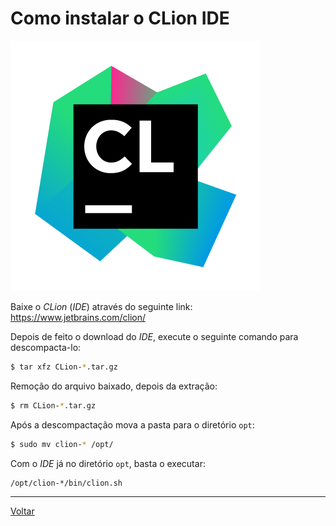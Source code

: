 # Como instalar o CLion IDE

![Clion logo](img/clion.png)

Baixe o _CLion_ (_IDE_) através do seguinte link:
https://www.jetbrains.com/clion/


Depois de feito o download do _IDE_, execute o seguinte comando para descompacta-lo:
```bash
$ tar xfz CLion-*.tar.gz
```

Remoção do arquivo baixado, depois da extração:
```bash
$ rm CLion-*.tar.gz
```

Após a descompactação mova a pasta para o diretório `opt`:
```bash
$ sudo mv clion-* /opt/
```

Com o _IDE_ já no diretório `opt`, basta o executar:
```bash
/opt/clion-*/bin/clion.sh
```

-----

[Voltar](README.md)